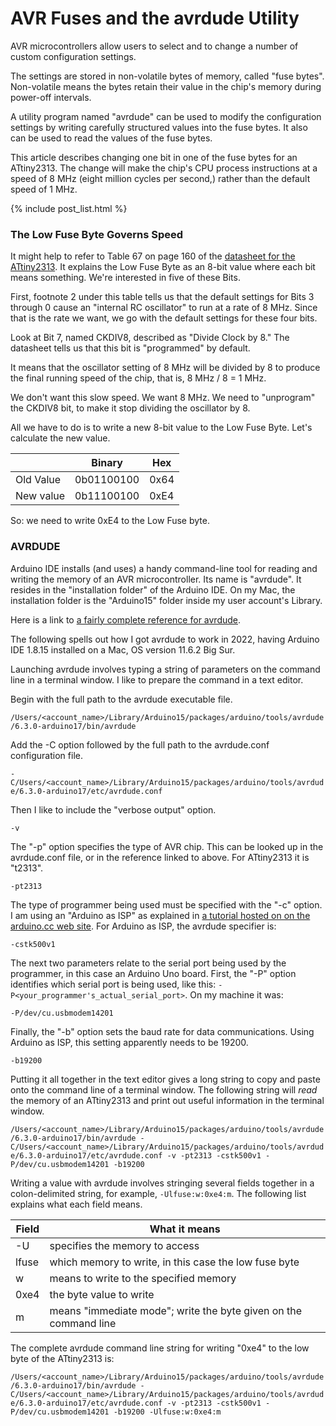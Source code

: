 # AVR Fuses and the avrdude Utility

AVR microcontrollers allow users to select and to change a number of custom configuration settings.

The settings are stored in non-volatile bytes of memory, called "fuse bytes". Non-volatile means the bytes retain their value in the chip's memory during power-off intervals.

A utility program named "avrdude" can be used to modify the configuration settings by writing carefully structured values into the fuse bytes. It also can be used to read the values of the fuse bytes.

This article describes changing one bit in one of the fuse bytes for an ATtiny2313. The change will make the chip's CPU process instructions at a speed of 8 MHz (eight million cycles per second,) rather than the default speed of 1 MHz.

<!-- the following produces a list of posts -->
{% include post_list.html %}

### The Low Fuse Byte Governs Speed
It might help to refer to Table 67 on page 160 of the [datasheet for the ATtiny2313](http://ww1.microchip.com/downloads/en/DeviceDoc/Atmel-2543-AVR-ATtiny2313_Datasheet.pdf). It explains the Low Fuse Byte as an 8-bit value where each bit means something. We're interested in five of these Bits.

First, footnote 2 under this table tells us that the default settings for Bits 3 through 0 cause an "internal RC oscillator" to run at a rate of 8 MHz. Since that is the rate we want, we go with the default settings for these four bits.

Look at Bit 7, named CKDIV8, described as "Divide Clock by 8." The datasheet tells us that this bit is "programmed" by default.

It means that the oscillator setting of 8 MHz will be divided by 8 to produce the final running speed of the chip, that is, 8 MHz / 8 = 1 MHz. 

We don't want this slow speed. We want 8 MHz. We need to "unprogram" the CKDIV8 bit, to make it stop dividing the oscillator by 8.

All we have to do is to write a new 8-bit value to the Low Fuse Byte.  Let's calculate the new value.

| |Binary|Hex|
|---|---|---|
|Old Value|0b01100100|0x64|
|New value|0b11100100|0xE4|

So: we need to write 0xE4 to the Low Fuse byte.

### AVRDUDE

Arduino IDE installs (and uses) a handy command-line tool for reading and writing the memory of an AVR microcontroller. Its name is "avrdude". It resides in the "installation folder" of the Arduino IDE. On my Mac, the installation folder is the "Arduino15" folder inside my user account's Library.

Here is a link to [a fairly complete reference for avrdude](https://www.nongnu.org/avrdude/user-manual/avrdude_3.html).

The following spells out how I got avrdude to work in 2022, having Arduino IDE 1.8.15 installed on a Mac, OS version 11.6.2 Big Sur. 

Launching avrdude involves typing a string of parameters on the command line in a terminal window. I like to prepare the command in a text editor.

Begin with the full path to the avrdude executable file.

```/Users/<account_name>/Library/Arduino15/packages/arduino/tools/avrdude/6.3.0-arduino17/bin/avrdude```

Add the -C option followed by the full path to the avrdude.conf configuration file.

```-C/Users/<account_name>/Library/Arduino15/packages/arduino/tools/avrdude/6.3.0-arduino17/etc/avrdude.conf```

Then I like to include the "verbose output" option.

```-v```

The "-p" option specifies the type of AVR chip. This can be looked up in the avrdude.conf file, or in the reference linked to above. For ATtiny2313 it is "t2313".

```-pt2313```

The type of programmer being used must be specified with the "-c" option. I am using an "Arduino as ISP" as explained in [a tutorial hosted on on the arduino.cc web site](https://docs.arduino.cc/built-in-examples/arduino-isp/ArduinoISP). For Arduino as ISP, the avrdude specifier is:

```-cstk500v1```

The next two parameters relate to the serial port being used by the programmer, in this case an Arduino Uno board. First, the "-P" option identifies which serial port is being used, like this: ```-P<your_programmer's_actual_serial_port>```.  On my machine it was:

```-P/dev/cu.usbmodem14201```

Finally, the "-b" option sets the baud rate for data communications. Using Arduino as ISP, this setting apparently needs to be 19200.

```-b19200```

Putting it all together in the text editor gives a long string to copy and paste onto the command line of a terminal window. The following string will *read* the memory of an ATtiny2313 and print out useful information in the terminal window.

```/Users/<account_name>/Library/Arduino15/packages/arduino/tools/avrdude/6.3.0-arduino17/bin/avrdude -C/Users/<account_name>/Library/Arduino15/packages/arduino/tools/avrdude/6.3.0-arduino17/etc/avrdude.conf -v -pt2313 -cstk500v1 -P/dev/cu.usbmodem14201 -b19200```

Writing a value with avrdude involves stringing several fields together in a colon-delimited string, for example, ```-Ulfuse:w:0xe4:m```. The following list explains what each field means.

|Field|What it means|
|---|---|
|-U| specifies the memory to access |
|lfuse| which memory to write, in this case the low fuse byte |
|w| means to write to the specified memory |
|0xe4| the byte value to write |
|m| means "immediate mode"; write the byte given on the command line |

The complete avrdude command line string for writing "0xe4" to the low byte of the ATtiny2313 is:

```/Users/<account_name>/Library/Arduino15/packages/arduino/tools/avrdude/6.3.0-arduino17/bin/avrdude -C/Users/<account_name>/Library/Arduino15/packages/arduino/tools/avrdude/6.3.0-arduino17/etc/avrdude.conf -v -pt2313 -cstk500v1 -P/dev/cu.usbmodem14201 -b19200 -Ulfuse:w:0xe4:m```
